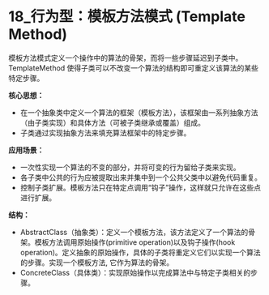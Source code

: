 # 18_行为型：模板方法模式 (Template Method)

模板方法模式定义一个操作中的算法的骨架，而将一些步骤延迟到子类中。TemplateMethod 使得子类可以不改变一个算法的结构即可重定义该算法的某些特定步骤。

**核心思想：**

*   在一个抽象类中定义一个算法的框架（模板方法），该框架由一系列抽象方法（由子类实现）和具体方法（可被子类继承或覆盖）组成。
*   子类通过实现抽象方法来填充算法框架中的特定步骤。

**应用场景：**

*   一次性实现一个算法的不变的部分，并将可变的行为留给子类来实现。
*   各子类中公共的行为应被提取出来并集中到一个公共父类中以避免代码重复。
*   控制子类扩展。模板方法只在特定点调用“钩子”操作，这样就只允许在这些点进行扩展。

**结构：**

*   AbstractClass（抽象类）：定义一个模板方法，该方法定义了一个算法的骨架。模板方法调用原始操作(primitive operation)以及钩子操作(hook operation)。定义抽象的原始操作，具体的子类将重定义它们以实现一个算法的步骤。实现一个模板方法, 它作为算法的骨架。
*   ConcreteClass（具体类）：实现原始操作以完成算法中与特定子类相关的步骤。
